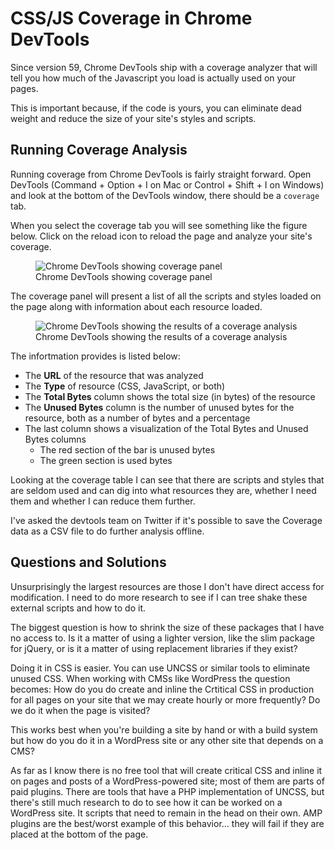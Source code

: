 # CSS/JS Coverage in Chrome DevTools

Since version 59, Chrome DevTools ship with a coverage analyzer that will tell you how much of the Javascript you load is actually used on your pages.

This is important because, if the code is yours, you can eliminate dead weight and reduce the size of your site's styles and scripts.

## Running Coverage Analysis

Running coverage from Chrome DevTools is fairly straight forward. Open DevTools (Command + Option + I on Mac or Control + Shift + I on Windows) and look at the bottom of the DevTools window, there should be a `coverage` tab.

When you select the coverage tab you will see something like the figure below.  Click on the reload icon to reload the page and analyze your site's coverage.

<figure>
  <img src='https://res.cloudinary.com/dfh6ihzvj/image/upload/v1601359088/publishing-project.rivendellweb.net/coverage-01.png' alt='Chrome DevTools showing coverage panel' loading="lazy">
  <figcaption>Chrome DevTools showing coverage panel</figcaption>
</figure>

The coverage panel will present a list of all the scripts and styles loaded on the page along with information about each resource loaded.

<figure>
  <img src='https://res.cloudinary.com/dfh6ihzvj/image/upload/v1601359083/publishing-project.rivendellweb.net/coverage-02.png' alt='Chrome DevTools showing the results of a coverage analysis' loading="lazy">
  <figcaption>Chrome DevTools showing the results of a coverage analysis</figcaption>
</figure>

The infortmation provides is listed below:

* The **URL** of the resource that was analyzed
* The **Type** of resource (CSS, JavaScript, or both)
* The **Total Bytes** column shows the total size (in bytes) of the resource
* The **Unused Bytes** column is the number of unused bytes for the resource, both as a number of bytes and a percentage
* The last column shows a visualization of the Total Bytes and Unused Bytes columns
  * The red section of the bar is unused bytes
  * The green section is used bytes

Looking at the coverage table I can see that there are scripts and styles that are seldom used and can dig into what resources they are, whether I need them and whether I can reduce them further.

I've asked the devtools team on Twitter if it's possible to save the Coverage data as a CSV file to do further analysis offline.

## Questions and Solutions

Unsurprisingly the largest resources are those I don't have direct access for modification. I need to do more research to see if I can tree shake these external scripts and how to do it.

The biggest question is how to shrink the size of these packages that I have no access to. Is it a matter of using a lighter version, like the slim package for jQuery, or is it a matter of using replacement libraries if they exist?

Doing it in CSS is easier. You can use UNCSS or similar tools to eliminate unused CSS. When working with CMSs like WordPress the question becomes: How do you do create and inline the Crtitical CSS in production for all pages on your site that we may create hourly or more frequently? Do we do it when the page is visited?

This works best when you're building a site by hand or with a build system but how do you do it in a WordPress site or any other site that depends on a CMS?

As far as I know there is no free tool that will create critical CSS and inline it on pages and posts of a WordPress-powered site; most of them are parts of paid plugins. There are tools that have a PHP implementation of UNCSS, but there's still much research to do to see how it can be worked on a WordPress site. It scripts that need to remain in the head on their own. AMP plugins are the best/worst example of this behavior&hellip; they will fail if they are placed at the bottom of the page.
